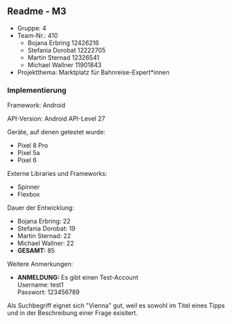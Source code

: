 ## Readme - M3

- Gruppe: 4
- Team-Nr.: 410
  - Bojana Erbring 12426216
  - Stefania Dorobat 12222705
  - Martin Sternad 12326541
  - Michael Wallner 11901843
- Projektthema: Marktplatz für Bahnreise-Expert*innen

### Implementierung

Framework: Android

API-Version: Android API-Level 27

Geräte, auf denen getestet wurde:
  - Pixel 8 Pro
  - Pixel 5a
  - Pixel 6

Externe Libraries und Frameworks:
  - Spinner
  - Flexbox

Dauer der Entwicklung:
  - Bojana Erbring: 22
  - Stefania Dorobat: 19
  - Martin Sternad: 22
  - Michael Wallner: 22
  - **GESAMT:** 85

Weitere Anmerkungen:
  - **ANMELDUNG:** Es gibt einen Test-Account  
    Username: test1  
    Passwort: 123456789

Als Suchbegriff eignet sich "Vienna" gut, weil es sowohl im Titel eines Tipps und in der Beschreibung einer Frage exisitert.
